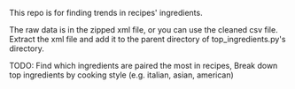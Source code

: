 This repo is for finding trends in recipes' ingredients.

The raw data is in the zipped xml file, or you can use the cleaned csv file. Extract the xml file and add it to the parent directory of top_ingredients.py's directory.

TODO: Find which ingredients are paired the most in recipes, Break down top ingredients by cooking style (e.g. italian, asian, american)
